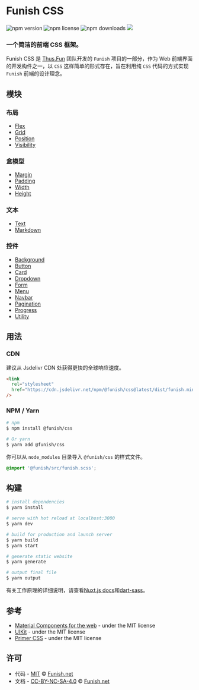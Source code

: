 # Funish CSS

![npm version](https://img.shields.io/npm/v/@funish/css)
![npm license](https://img.shields.io/npm/l/@funish/css)
![npm downloads](https://img.shields.io/npm/dm/@funish/css)
[![](https://data.jsdelivr.com/v1/package/npm/@funish/css/badge)](https://www.jsdelivr.com/package/npm/@funish/css)

### 一个简洁的前端 CSS 框架。

Funish CSS 是 [Thus.Fun](https://thus.fun) 团队开发的 `Funish` 项目的一部分，作为 Web 前端界面的开发构件之一，以 `CSS` 这样简单的形式存在，旨在利用纯 `CSS` 代码的方式实现 `Funish` 前端的设计理念。

## 模块

### 布局

- [Flex](/docs/flex)
- [Grid](/docs/grid)
- [Position](/docs/position)
- [Visibility](/docs/visibility)

### 盒模型

- [Margin](/docs/margin)
- [Padding](/docs/padding)
- [Width](/docs/width)
- [Height](/docs/height)

### 文本

- [Text](/docs/text)
- [Markdown](/docs/markdown)

### 控件

- [Background](/docs/background)
- [Button](/docs/button)
- [Card](/docs/card)
- [Dropdown](/docs/dropdown)
- [Form](/docs/form)
- [Menu](/docs/menu)
- [Navbar](/docs/navbar)
- [Pagination](/docs/pagination)
- [Progress](/docs/progress)
- [Utility](/docs/utility)

## 用法

### CDN

建议从 Jsdelivr CDN 处获得更快的全球响应速度。

```html
<link
  rel="stylesheet"
  href="https://cdn.jsdelivr.net/npm/@funish/css@latest/dist/funish.min.css"
/>
```

### NPM / Yarn

```bash
# npm
$ npm install @funish/css

# Or yarn
$ yarn add @funish/css
```

你可以从 `node_modules` 目录导入 `@funish/css` 的样式文件。

```scss
@import '@funish/src/funish.scss';
```

## 构建

```bash
# install dependencies
$ yarn install

# serve with hot reload at localhost:3000
$ yarn dev

# build for production and launch server
$ yarn build
$ yarn start

# generate static website
$ yarn generate

# output final file
$ yarn output
```

有关工作原理的详细说明，请查看[Nuxt.js docs](https://nuxtjs.org)和[dart-sass](https://github.com/sass/dart-sass)。

## 参考

- [Material Components for the web](https://github.com/material-components/material-components-web) - under the MIT license
- [UIKit](https://github.com/uikit/uikit) - under the MIT license
- [Primer CSS](https://github.com/primer/css) - under the MIT license

## 许可

- 代码 - [MIT](LICENSE) &copy; [Funish.net](https://funish.net/)
- 文档 - [CC-BY-NC-SA-4.0](https://creativecommons.org/licenses/by-nc-sa/4.0/) &copy; [Funish.net](https://funish.net/)
